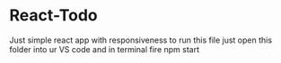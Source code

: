 # React-Todo
Just simple react app with responsiveness
to run this file just open this folder into ur VS code and in terminal fire npm start 
